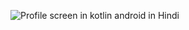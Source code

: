 ![Profile screen in kotlin android in Hindi](https://github.com/user-attachments/assets/1a0333d2-e0af-4536-8f86-f92c544b7635)
